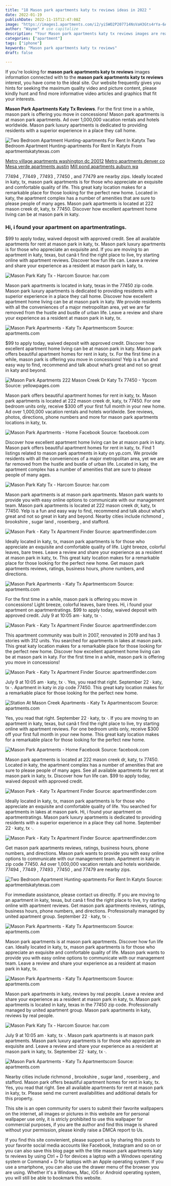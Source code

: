 ```yaml
---
title: "18 Mason park apartments katy tx reviews ideas in 2022 "
date: 2022-01-19
publishDate: 2022-11-15T12:47:08Z
image: "https://images1.apartments.com/i2/yiSWO2P207714NsVaH3Gts4rYa-6Axc1PoSb0_z76DE/117/mason-park-katy-tx-primary-photo.jpg"
author: "Wayne" # use capitalize
description: "Your Mason park apartments katy tx reviews images are ready in this website. Mason park apartments katy tx reviews are a topic that is being searched for and liked by netizens now. You can Download the Mason park apartments katy tx reviews files here. Find and Download all free photos and vectors."
categories: ["apartment"]
tags: ["iphone"]
keywords: "Mason park apartments katy tx reviews"
draft: false

---
```


If you're looking for **mason park apartments katy tx reviews** images information connected with to the **mason park apartments katy tx reviews** interest, you have come to the ideal  site.  Our website frequently  gives you  hints  for seeking  the maximum  quality video and picture  content, please kindly hunt and find more informative video articles and graphics  that fit your interests.

**Mason Park Apartments Katy Tx Reviews**. For the first time in a while, mason park is offering you move in concessions! Mason park apartments is at mason park apartments. Ad over 1,000,000 vacation rentals and hotels worldwide. Mason park luxury apartments is dedicated to providing residents with a superior experience in a place they call home.

![Two Bedroom Apartment Hunting-apartments For Rent In Katytx](https://apartmentskatytexas.com/wp-content/uploads/photo-gallery/Exterior/Exteriors%20-%20Aug%202020/Apartments_For_Rent_in_Katy,_TX_-_Aerial_View_of_Leasing_Office,_Clubhouse_and_Community.jpg "Two Bedroom Apartment Hunting-apartments For Rent In Katytx")
Two Bedroom Apartment Hunting-apartments For Rent In Katytx From apartmentskatytexas.com

[Metro village apartments washington dc 20012](/metro-village-apartments-washington-dc-20012/)
[Metro apartments denver co](/metro-apartments-denver-co/)
[Mesa verde apartments austin](/mesa-verde-apartments-austin/)
[Mill pond apartments auburn wa](/mill-pond-apartments-auburn-wa/)

77494 , 77449 , 77493 , 77450 , and 77479 are nearby zips. Ideally located in katy, tx, mason park apartments is for those who appreciate an exquisite and comfortable quality of life. This great katy location makes for a remarkable place for those looking for the perfect new home. Located in katy, the apartment complex has a number of amenities that are sure to please people of many ages. Mason park apartments is located at 222 mason creek dr, katy, tx 77450. Discover how excellent apartment home living can be at mason park in katy.

### Hi, i found your apartment on apartmentratings.

$99 to apply today, waived deposit with approved credit. See all available apartments for rent at mason park in katy, tx. Mason park luxury apartments is for those who appreciate an exquisite and. If you are moving to an apartment in katy, texas, but canâ t find the right place to live, try starting online with apartment reviews. Discover how fun life can. Leave a review and share your experience as a resident at mason park in katy, tx.


![Mason Park Katy Tx - Harcom](https://pics.harstatic.com/ImageCity/txho/fmp/4504AP01.jpg "Mason Park Katy Tx - Harcom")
Source: har.com

Mason park apartments is located in katy, texas in the 77450 zip code. Mason park luxury apartments is dedicated to providing residents with a superior experience in a place they call home. Discover how excellent apartment home living can be at mason park in katy. We provide residents with all the conveniences of a major metropolitan area, yet we are far removed from the hustle and bustle of urban life. Leave a review and share your experience as a resident at mason park in katy, tx.

![Mason Park Apartments - Katy Tx Apartmentscom](https://images1.apartments.com/i2/yzoSwQSinGLzFp7KLmBoxhR_HOXjQNu9gCHUOQRmsQs/117/mason-park-katy-tx-kitchen.jpg?p=1 "Mason Park Apartments - Katy Tx Apartmentscom")
Source: apartments.com

$99 to apply today, waived deposit with approved credit. Discover how excellent apartment home living can be at mason park in katy. Mason park offers beautiful apartment homes for rent in katy, tx. For the first time in a while, mason park is offering you move in concessions! Yelp is a fun and easy way to find, recommend and talk about what’s great and not so great in katy and beyond.

![Mason Park Apartments 222 Mason Creek Dr Katy Tx 77450 - Ypcom](https://i3.ypcdn.com/blob/ec7ee09cb4260e17fdfb450e41b7c7ae048fb0ce "Mason Park Apartments 222 Mason Creek Dr Katy Tx 77450 - Ypcom")
Source: yellowpages.com

Mason park offers beautiful apartment homes for rent in katy, tx. Mason park apartments is located at 222 mason creek dr, katy, tx 77450. For one bedroom units only, receive $300 off your first full month in your new home. Ad over 1,000,000 vacation rentals and hotels worldwide. See reviews, photos, directions, phone numbers and more for mason park apartments locations in katy, tx.

![Mason Park Apartments - Home Facebook](https://lookaside.fbsbx.com/lookaside/crawler/media/?media_id=111099869003211 "Mason Park Apartments - Home Facebook")
Source: facebook.com

Discover how excellent apartment home living can be at mason park in katy. Mason park offers beautiful apartment homes for rent in katy, tx. Find 1 listings related to mason park apartments in katy on yp.com. We provide residents with all the conveniences of a major metropolitan area, yet we are far removed from the hustle and bustle of urban life. Located in katy, the apartment complex has a number of amenities that are sure to please people of many ages.

![Mason Park Katy Tx - Harcom](https://pics.harstatic.com/ImageCity/txho/fmp/4504AP05.jpg "Mason Park Katy Tx - Harcom")
Source: har.com

Mason park apartments is at mason park apartments. Mason park wants to provide you with easy online options to communicate with our management team. Mason park apartments is located at 222 mason creek dr, katy, tx 77450. Yelp is a fun and easy way to find, recommend and talk about what’s great and not so great in katy and beyond. Nearby cities include richmond , brookshire , sugar land , rosenberg , and stafford.

![Mason Park - Katy Tx Apartment Finder](https://image1.apartmentfinder.com/i2/MUY2AiRQWbTGBIFtgZ9hOCZftDPBgo6XjJciLRp3KPE/111/mason-park-katy-tx-building-photo.jpg "Mason Park - Katy Tx Apartment Finder")
Source: apartmentfinder.com

Ideally located in katy, tx, mason park apartments is for those who appreciate an exquisite and comfortable quality of life. Light breeze, colorful leaves, bare trees. Leave a review and share your experience as a resident at mason park in katy, tx. This great katy location makes for a remarkable place for those looking for the perfect new home. Get mason park apartments reviews, ratings, business hours, phone numbers, and directions.

![Mason Park Apartments - Katy Tx Apartmentscom](https://images1.apartments.com/i2/TlcJ5vOde1NXPOZMS5m_3hVl3pMuPduNgpSkp7gsu_8/117/mason-park-katy-tx-dining-area.jpg?p=1 "Mason Park Apartments - Katy Tx Apartmentscom")
Source: apartments.com

For the first time in a while, mason park is offering you move in concessions! Light breeze, colorful leaves, bare trees. Hi, i found your apartment on apartmentratings. $99 to apply today, waived deposit with approved credit. July 9 at 10:05 am · katy, tx ·.

![Mason Park - Katy Tx Apartment Finder](https://image1.apartmentfinder.com/i2/F6joEOtCRJQ6ZsVrvFhdAcjeIae2HG1bfzCRvMCrUJM/111/mason-park-katy-tx-building-photo.jpg "Mason Park - Katy Tx Apartment Finder")
Source: apartmentfinder.com

This apartment community was built in 2007, renovated in 2019 and has 3 stories with 312 units. You searched for apartments in lakes at mason park. This great katy location makes for a remarkable place for those looking for the perfect new home. Discover how excellent apartment home living can be at mason park in katy. For the first time in a while, mason park is offering you move in concessions!

![Mason Park - Katy Tx Apartment Finder](https://image1.apartmentfinder.com/i2/ekc2Os6Wbv3aeoWwFdZ3xFSRVNY6MPt-Z9lCAGA1kps/111/mason-park-katy-tx-exterior.jpg "Mason Park - Katy Tx Apartment Finder")
Source: apartmentfinder.com

July 9 at 10:05 am · katy, tx ·. Yes, you read that right. September 22 · katy, tx ·. Apartment in katy in zip code 77450. This great katy location makes for a remarkable place for those looking for the perfect new home.

![Station At Mason Creek Apartments - Katy Tx Apartmentscom](https://images1.apartments.com/i2/lTe1ip4VciD2sgT0PTLfHXrINUVbqBR1Ks8OI0KwPsg/117/station-at-mason-creek-katy-tx-building-photo.jpg?p=1 "Station At Mason Creek Apartments - Katy Tx Apartmentscom")
Source: apartments.com

Yes, you read that right. September 22 · katy, tx ·. If you are moving to an apartment in katy, texas, but canâ t find the right place to live, try starting online with apartment reviews. For one bedroom units only, receive $300 off your first full month in your new home. This great katy location makes for a remarkable place for those looking for the perfect new home.

![Mason Park Apartments - Home Facebook](https://lookaside.fbsbx.com/lookaside/crawler/media/?media_id=4352263034886852 "Mason Park Apartments - Home Facebook")
Source: facebook.com

Mason park apartments is located at 222 mason creek dr, katy, tx 77450. Located in katy, the apartment complex has a number of amenities that are sure to please people of many ages. See all available apartments for rent at mason park in katy, tx. Discover how fun life can. $99 to apply today, waived deposit with approved credit.

![Mason Park - Katy Tx Apartment Finder](https://image1.apartmentfinder.com/i2/5PJQZAavFJFmqBCD7voHOpAc_Mv_Y2qCzVF6tWaldVo/117/mason-park-katy-tx-exterior.jpg "Mason Park - Katy Tx Apartment Finder")
Source: apartmentfinder.com

Ideally located in katy, tx, mason park apartments is for those who appreciate an exquisite and comfortable quality of life. You searched for apartments in lakes at mason park. Hi, i found your apartment on apartmentratings. Mason park luxury apartments is dedicated to providing residents with a superior experience in a place they call home. September 22 · katy, tx ·.

![Mason Park - Katy Tx Apartment Finder](https://image1.apartmentfinder.com/i2/TCVVUEyIKwyaLFddJ_RGQbfnIXTmwGx4eZAYbDqGWwY/111/mason-park-katy-tx-signage.jpg "Mason Park - Katy Tx Apartment Finder")
Source: apartmentfinder.com

Get mason park apartments reviews, ratings, business hours, phone numbers, and directions. Mason park wants to provide you with easy online options to communicate with our management team. Apartment in katy in zip code 77450. Ad over 1,000,000 vacation rentals and hotels worldwide. 77494 , 77449 , 77493 , 77450 , and 77479 are nearby zips.

![Two Bedroom Apartment Hunting-apartments For Rent In Katytx](https://apartmentskatytexas.com/wp-content/uploads/photo-gallery/Exterior/Exteriors%20-%20Aug%202020/Apartments_For_Rent_in_Katy,_TX_-_Aerial_View_of_Leasing_Office,_Clubhouse_and_Community.jpg "Two Bedroom Apartment Hunting-apartments For Rent In Katytx")
Source: apartmentskatytexas.com

For immediate assistance, please contact us directly. If you are moving to an apartment in katy, texas, but canâ t find the right place to live, try starting online with apartment reviews. Get mason park apartments reviews, ratings, business hours, phone numbers, and directions. Professionally managed by united apartment group. September 22 · katy, tx ·.

![Mason Park Apartments - Katy Tx Apartmentscom](https://images1.apartments.com/m2/7luNE8LwbCyMWj6noCUKFV_YDYcf1nDWfIgSkuQSu0c/H330W495/mason-park-katy-tx-map-image-of-the-property.jpg?p=1 "Mason Park Apartments - Katy Tx Apartmentscom")
Source: apartments.com

Mason park apartments is at mason park apartments. Discover how fun life can. Ideally located in katy, tx, mason park apartments is for those who appreciate an exquisite and comfortable quality of life. Mason park wants to provide you with easy online options to communicate with our management team. Leave a review and share your experience as a resident at mason park in katy, tx.

![Mason Park Apartments - Katy Tx Apartmentscom](https://images1.apartments.com/i2/GqbJdl74Xy8NcwVnVlmF4rM6VsZuMCAZLu_eaihZMM0/117/mason-park-katy-tx-living-area.jpg?p=1 "Mason Park Apartments - Katy Tx Apartmentscom")
Source: apartments.com

Mason park apartments in katy, reviews by real people. Leave a review and share your experience as a resident at mason park in katy, tx. Mason park apartments is located in katy, texas in the 77450 zip code. Professionally managed by united apartment group. Mason park apartments in katy, reviews by real people.

![Mason Park Katy Tx - Harcom](https://pics.harstatic.com/ImageCity/txho/fmp/4504AP07.jpg "Mason Park Katy Tx - Harcom")
Source: har.com

July 9 at 10:05 am · katy, tx ·. Mason park apartments is at mason park apartments. Mason park luxury apartments is for those who appreciate an exquisite and. Leave a review and share your experience as a resident at mason park in katy, tx. September 22 · katy, tx ·.

![Mason Park Apartments - Katy Tx Apartmentscom](https://images1.apartments.com/i2/yiSWO2P207714NsVaH3Gts4rYa-6Axc1PoSb0_z76DE/117/mason-park-katy-tx-primary-photo.jpg "Mason Park Apartments - Katy Tx Apartmentscom")
Source: apartments.com

Nearby cities include richmond , brookshire , sugar land , rosenberg , and stafford. Mason park offers beautiful apartment homes for rent in katy, tx. Yes, you read that right. See all available apartments for rent at mason park in katy, tx. Please send me current availabilities and additional details for this property.

This site is an open community for users to submit their favorite wallpapers on the internet, all images or pictures in this website are for personal wallpaper use only, it is stricly prohibited to use this wallpaper for commercial purposes, if you are the author and find this image is shared without your permission, please kindly raise a DMCA report to Us.

If you find this site convienient, please support us by sharing this posts to your favorite social media accounts like Facebook, Instagram and so on or you can also save this blog page with the title mason park apartments katy tx reviews by using Ctrl + D for devices a laptop with a Windows operating system or Command + D for laptops with an Apple operating system. If you use a smartphone, you can also use the drawer menu of the browser you are using. Whether it's a Windows, Mac, iOS or Android operating system, you will still be able to bookmark this website.

